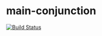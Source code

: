main-conjunction
===========

[![Build Status](https://travis-ci.org/albrzykowski/main-conjunction.svg?branch=master)](https://travis-ci.org/albrzykowski/main-conjunction)
